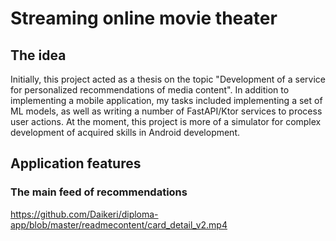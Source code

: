# Streaming online movie theater
## The idea
Initially, this project acted as a thesis on the topic "Development of a service for personalized recommendations of media content". In addition to implementing a mobile application, my tasks included implementing a set of ML models, as well as writing a number of FastAPI/Ktor services to process user actions. At the moment, this project is more of a simulator for complex development of acquired skills in Android development.
## Application features
### The main feed of recommendations
https://github.com/Daikeri/diploma-app/blob/master/readmecontent/card_detail_v2.mp4

